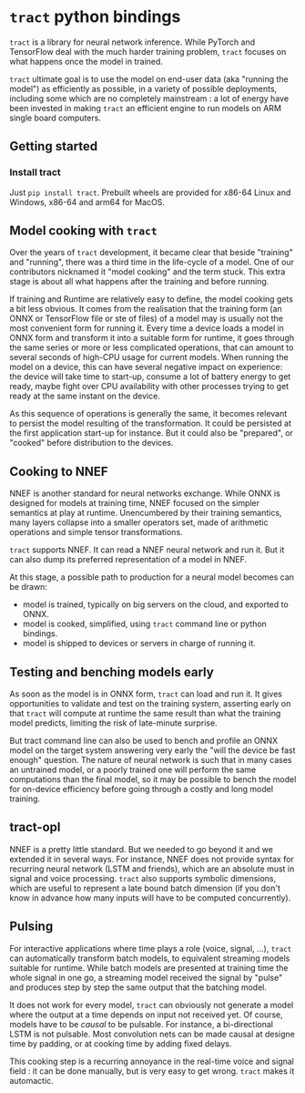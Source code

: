 # `tract` python bindings

`tract` is a library for neural network inference. While PyTorch and TensorFlow
deal with the much harder training problem, `tract` focuses on what happens once
the model in trained.

`tract` ultimate goal is to use the model on end-user data (aka "running the
model") as efficiently as possible, in a variety of possible deployments,
including some which are no completely mainstream : a lot of energy have been
invested in making `tract` an efficient engine to run models on ARM single board
computers.

## Getting started

### Install tract

Just `pip install tract`. Prebuilt wheels are provided for x86-64 Linux and
Windows, x86-64 and arm64 for MacOS.



## Model cooking with `tract`

Over the years of `tract` development, it became clear that beside "training"
and "running", there was a third time in the life-cycle of a model. One of
our contributors nicknamed it "model cooking" and the term stuck. This extra stage
is about all what happens after the training and before running.

If training and Runtime are relatively easy to define, the model cooking gets a
bit less obvious. It comes from the realisation that the training form (an ONNX
or TensorFlow file or ste of files) of a model may is usually not the most
convenient form for running it. Every time a device loads a model in ONNX form
and transform it into a suitable form for runtime, it goes through the same
series or more or less complicated operations, that can amount to several
seconds of high-CPU usage for current models. When running the model on a
device, this can have several negative impact on experience: the device will
take time to start-up, consume a lot of battery energy to get ready, maybe fight
over CPU availability with other processes trying to get ready at the same
instant on the device.

As this sequence of operations is generally the same, it becomes relevant to
persist the model resulting of the transformation. It could be persisted at the
first application start-up for instance. But it could also be "prepared", or
"cooked" before distribution to the devices.

## Cooking to NNEF

NNEF is another standard for neural networks exchange. While ONNX is designed
for models at training time, NNEF focused on the simpler semantics at play at
runtime. Unencumbered by their training semantics, many layers collapse into a
smaller operators set, made of arithmetic operations and simple tensor
transformations.

`tract` supports NNEF. It can read a NNEF neural network and run it. But it can
also dump its preferred representation of a model in NNEF.

At this stage, a possible path to production for a neural model becomes can be drawn:
* model is trained, typically on big servers on the cloud, and exported to ONNX.
* model is cooked, simplified, using `tract` command line or python bindings.
* model is shipped to devices or servers in charge of running it.

## Testing and benching models early

As soon as the model is in ONNX form, `tract` can load and run it. It gives
opportunities to validate and test on the training system, asserting early on that
`tract` will compute at runtime the same result than what the training model
predicts, limiting the risk of late-minute surprise.

But tract command line can also be used to bench and profile an ONNX model on
the target system answering very early the "will the device be fast enough"
question. The nature of neural network is such that in many cases an
untrained model, or a poorly trained one will perform the same computations than
the final model, so it may be possible to bench the model for on-device
efficiency before going through a costly and long model training.

## tract-opl

NNEF is a pretty little standard. But we needed to go beyond it and we extended
it in several ways. For instance, NNEF does not provide syntax for recurring
neural network (LSTM and friends), which are an absolute must in signal and voice
processing. `tract` also supports symbolic dimensions, which are useful to
represent a late bound batch dimension (if you don't know in advance how many
inputs will have to be computed concurrently).

## Pulsing

For interactive applications where time plays a role (voice, signal, ...),
`tract` can automatically transform batch models, to equivalent streaming models
suitable for runtime. While batch models are presented at training time the
whole signal in one go, a streaming model received the signal by "pulse" and
produces step by step the same output that the batching model.

It does not work for every model, `tract` can obviously not generate a model
where the output at a time depends on input not received yet. Of course, models
have to be *causal* to be pulsable. For instance, a bi-directional LSTM is not
pulsable. Most convolution nets can be made causal at designe time by padding,
or at cooking time by adding fixed delays.

This cooking step is a recurring annoyance in the real-time voice and signal
field : it can be done manually, but is very easy to get wrong. `tract` makes
it automactic.
